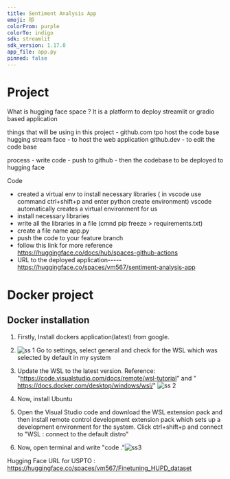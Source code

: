 ```yaml
---
title: Sentiment Analysis App
emoji: 😻
colorFrom: purple
colorTo: indigo
sdk: streamlit
sdk_version: 1.17.0
app_file: app.py
pinned: false
---
```







# Project

What is hugging face space ?
It is a platform to deploy streamlit or gradio based application

things that will be using in this project - 
github.com tpo host the code base
hugging stream face - to host the web application
github.dev - to edit the code base


process - write code - push to github - then the codebase to be deployed to hugging face

Code 
- created a virtual env to install necessary libraries ( in vscode use command ctrl+shift+p  and enter python create environment) vscode automatically creates a virtual environment for us
- install necessary libraries 
- write all the libraries in a file (cmnd  pip  freeze > requirements.txt)
- create a file name app.py
- push the code to your feature branch 
- follow this link for more reference https://huggingface.co/docs/hub/spaces-github-actions
- URL to the deployed application----- https://huggingface.co/spaces/vm567/sentiment-analysis-app

# Docker project

## Docker installation
1. Firstly, Install dockers application(latest) from google.

2. ![ss 1](https://user-images.githubusercontent.com/123666927/227820729-7832d5d6-2d54-41e4-b34f-828c60b0be8c.png)
Go to settings, select general and check for the WSL which was selected by default in my system
3. Update the WSL to the latest version. Reference: "https://code.visualstudio.com/docs/remote/wsl-tutorial" and " https://docs.docker.com/desktop/windows/wsl/"
![ss 2](https://user-images.githubusercontent.com/123666927/227820942-0d349f03-b1db-4fcc-b4fe-b39725a3f6b7.png)

4. Now, install Ubuntu
5. Open the Visual Studio code and download the WSL extension pack and then install remote control development extension pack which sets up a development environment for the system. Click ctrl+shift+p and connect to "WSL : connect to the default distro"
6. Now, open terminal and write "code ."![ss3](https://user-images.githubusercontent.com/123666927/227820667-0c349953-7ff9-49bf-b70b-b603eb58b98a.png)

Hugging Face URL for USPTO : https://huggingface.co/spaces/vm567/Finetuning_HUPD_dataset

